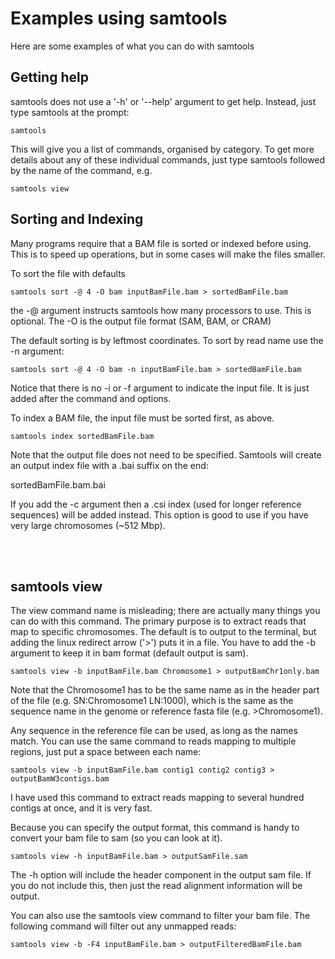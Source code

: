 # Examples using samtools

Here are some examples of what you can do with samtools

## Getting help
samtools does not use a '-h' or '--help' argument to get help. Instead, just type samtools at the prompt:

```
samtools
```

This will give you a list of commands, organised by category. To get more details about any of these individual commands, just type samtools followed by the name of the command, e.g.

```
samtools view
```

## Sorting and Indexing

Many programs require that a BAM file is sorted or indexed before using. This is to speed up operations, but in some cases will make the files smaller.

To sort the file with defaults

```
samtools sort -@ 4 -O bam inputBamFile.bam > sortedBamFile.bam
```

the -@ argument instructs samtools how many processors to use. This is optional. The -O is the output file format (SAM, BAM, or CRAM)

The default sorting is by leftmost coordinates. To sort by read name use the -n argument:

```
samtools sort -@ 4 -O bam -n inputBamFile.bam > sortedBamFile.bam
```

Notice that there is no -i or -f argument to indicate the input file. It is just added after the command and options. 

To index a BAM file, the input file must be sorted first, as above. 

```
samtools index sortedBamFile.bam
```

Note that the output file does not need to be specified. Samtools will create an output index file with a .bai suffix on the end:

sortedBamFile.bam.bai

If you add the -c argument then a .csi index (used for longer reference sequences) will be added instead. This option is good to use if you have very large chromosomes (~512 Mbp).

<br/><br/>

## samtools view

The view command name is misleading; there are actually many things you can do with this command. The primary purpose is to extract reads that map to specific chromosomes. The default is to output to the terminal, but adding the linux redirect arrow ('>') puts it in a file. You have to add the -b argument to keep it in bam format (default output is sam). 

```
samtools view -b inputBamFile.bam Chromosome1 > outputBamChr1only.bam
```

Note that the Chromosome1 has to be the same name as in the header part of the file (e.g. SN:Chromosome1 LN:1000), which is the same as the sequence name in the genome or reference fasta file (e.g. >Chromosome1).

Any sequence in the reference file can be used, as long as the names match. You can use the same command to reads mapping to multiple regions, just put a space between each name:

```
samtools view -b inputBamFile.bam contig1 contig2 contig3 > outputBamW3contigs.bam
```

I have used this command to extract reads mapping to several hundred contigs at once, and it is very fast. 

Because you can specify the output format, this command is handy to convert your bam file to sam (so you can look at it).

```
samtools view -h inputBamFile.bam > outputSamFile.sam
```

The -h option will include the header component in the output sam file. If you do not include this, then just the read alignment information will be output. 

You can also use the samtools view command to filter your bam file. The following command will filter out any unmapped reads:

```
samtools view -b -F4 inputBamFile.bam > outputFilteredBamFile.bam
```





<br/><br/>


